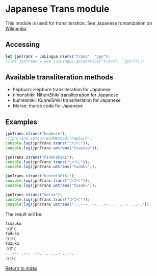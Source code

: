 # Japanese Trans module

This module is used for transliteration.
See Japanese romanization on [Wikipedia](https://en.wikipedia.org/wiki/Romanization_of_Japanese)

## Accessing

```javascript
let jpnTrans = JsLingua.nserv("trans", "jpn");
//let jpnTrans = new (JsLingua.getService("trans", "jpn"))();
```

## Available transliteration methods

- hepburn: Hepburn transliteration for Japanese
- nihonshiki: NihonShiki transliteration for Japanese
- kunreishiki: KunreiShiki transliteration for Japanese
- Morse: morse code for Japanese

## Examples

```javascript
jpnTrans.strans("hepburn");
//jpnTrans.setCurrentMethod("hepburn");
console.log(jpnTrans.trans("つづく"));
console.log(jpnTrans.untrans("tsuzuku"));

jpnTrans.strans("nihonshiki");
console.log(jpnTrans.trans("つづく"));
console.log(jpnTrans.untrans("tuduku"));

jpnTrans.strans("kunreishiki");
console.log(jpnTrans.trans("つづく"));
console.log(jpnTrans.untrans("tuzuku"));

jpnTrans.strans("morse");
console.log(jpnTrans.trans("つづく"));
console.log(jpnTrans.untrans("-..--- .--. .--. .. ...- ...-."));

```

The result will be:

```
tsuzuku
つずく
tuduku
つづく
tuzuku
つずく
-..--- .--. .--. .. ...- ...-.
つづく
```

[Return to index](./index.md)
